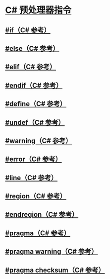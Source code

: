 # [C# 预处理器指令](index.md)
## [#if（C# 参考）](preprocessor-if.md)
## [#else（C# 参考）](preprocessor-else.md)
## [#elif（C# 参考）](preprocessor-elif.md)
## [#endif（C# 参考）](preprocessor-endif.md)
## [#define（C# 参考）](preprocessor-define.md)
## [#undef（C# 参考）](preprocessor-undef.md)
## [#warning（C# 参考）](preprocessor-warning.md)
## [#error（C# 参考）](preprocessor-error.md)
## [#line（C# 参考）](preprocessor-line.md)
## [#region（C# 参考）](preprocessor-region.md)
## [#endregion（C# 参考）](preprocessor-endregion.md)
## [#pragma（C# 参考）](preprocessor-pragma.md)
## [#pragma warning（C# 参考）](preprocessor-pragma-warning.md)
## [#pragma checksum（C# 参考）](preprocessor-pragma-checksum.md)
